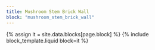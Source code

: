 ```yaml
---
title: Mushroom Stem Brick Wall
block: "mushroom_stem_brick_wall"
---
```


{% assign it = site.data.blocks[page.block] %}
{% include block_template.liquid block=it %}

